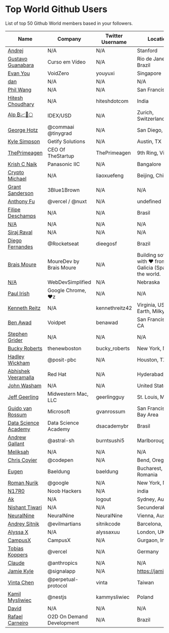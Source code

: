 # Top World Github Users

List of top 50 Github World members based in your followers.

<!-- START TOP USERS -->
| Name | Company | Twitter Username | Location | Repositories |
|------|---------|------------------|----------|--------------|
| [Andrej](https://github.com/karpathy) | N/A | N/A | Stanford | 56 |
| [Gustavo Guanabara](https://github.com/gustavoguanabara) | Curso em Vídeo | N/A | Rio de Janeiro, Brazil | 8 |
| [Evan You](https://github.com/yyx990803) | VoidZero | youyuxi | Singapore | 198 |
| [dan](https://github.com/gaearon) | N/A | N/A | N/A | 288 |
| [Phil Wang](https://github.com/lucidrains) | N/A | N/A | San Francisco | 362 |
| [Hitesh Choudhary](https://github.com/hiteshchoudhary) | N/A | hiteshdotcom | India | 113 |
| [Alp ₿📈🚀🌕](https://github.com/IDouble) | IDEX/USD | N/A | Zurich, Switzerland | 61 |
| [George Hotz](https://github.com/geohot) | @commaai @tinygrad  | N/A | San Diego, CA | 95 |
| [Kyle Simpson](https://github.com/getify) | Getify Solutions | N/A | Austin, TX | 73 |
| [ThePrimeagen](https://github.com/ThePrimeagen) | CEO Of TheStartup | ThePrimeagen | 9th Ring, Vim | 228 |
| [Krish C Naik](https://github.com/krishnaik06) | Panasonic IIC | N/A | Bangalore | 344 |
| [Crypto Michael](https://github.com/michaelliao) | N/A | liaoxuefeng | Beijing, China | 106 |
| [Grant Sanderson](https://github.com/3b1b) | 3Blue1Brown | N/A | N/A | 9 |
| [Anthony Fu](https://github.com/antfu) | @vercel / @nuxt | N/A | undefined | 384 |
| [Filipe Deschamps](https://github.com/filipedeschamps) | N/A | N/A | Brasil | 21 |
| [N/A](https://github.com/CodeWithHarry) | N/A | N/A | N/A | 38 |
| [Siraj Raval](https://github.com/llSourcell) | N/A | N/A | N/A | 482 |
| [Diego Fernandes](https://github.com/diego3g) | @Rocketseat  | dieegosf | Brazil | 75 |
| [Brais Moure](https://github.com/mouredev) | MoureDev by Brais Moure | N/A | Building software with  ♥ from Galicia (Spain) to the world. | 51 |
| [N/A](https://github.com/WebDevSimplified) | WebDevSimplified | N/A | Nebraska | 226 |
| [Paul Irish](https://github.com/paulirish) | Google Chrome, ♥z | N/A | N/A | 370 |
| [Kenneth Reitz](https://github.com/kennethreitz) | N/A | kennethreitz42 | Virginia, USA, Earth, Milky Way. | 74 |
| [Ben Awad](https://github.com/benawad) | Voidpet | benawad | San Francisco, CA | 257 |
| [Stephen Grider](https://github.com/StephenGrider) | N/A | N/A | N/A | 122 |
| [Bucky Roberts](https://github.com/buckyroberts) | thenewboston | bucky_roberts | New York, NY | 45 |
| [Hadley Wickham](https://github.com/hadley) | @posit-pbc | N/A | Houston, TX | 354 |
| [Abhishek Veeramalla](https://github.com/iam-veeramalla) | Red Hat | N/A | Hyderabad, India | 72 |
| [John Washam](https://github.com/jwasham) | N/A | N/A | United States | 30 |
| [Jeff Geerling](https://github.com/geerlingguy) | Midwestern Mac, LLC | geerlingguy | St. Louis, MO | 304 |
| [Guido van Rossum](https://github.com/gvanrossum) | Microsoft | gvanrossum | San Francisco Bay Area | 26 |
| [Data Science Academy](https://github.com/dsacademybr) | Data Science Academy | dsacademybr | Brasil | 4 |
| [Andrew Gallant](https://github.com/BurntSushi) | @astral-sh | burntsushi5 | Marlborough, MA | 182 |
| [Meliksah](https://github.com/kamilmeliksahyorulmazlar) | N/A | N/A | N/A | 14 |
| [Chris Coyier](https://github.com/chriscoyier) | @codepen | N/A | Bend, Oregon | 57 |
| [Eugen](https://github.com/eugenp) | Baeldung | baeldung | Bucharest, Romania | 3 |
| [Roman Nurik](https://github.com/romannurik) | @google  | N/A | New York, NY | 69 |
| [N17R0](https://github.com/noob-hackers) | Noob Hackers | N/A | india | 23 |
| [Ak](https://github.com/0vm) | N/A | logout | Sydney, Australia | 11 |
| [Nishant Tiwari](https://github.com/nishant-Tiwari24) | N/A | N/A | Secunderabad | 73 |
| [NeuralNine](https://github.com/NeuralNine) | NeuralNine | NeuralNine | Vienna, Austria | 13 |
| [Andrey Sitnik](https://github.com/ai) | @evilmartians | sitnikcode | Barcelona, Spain | 89 |
| [Alyssa X](https://github.com/alyssaxuu) | N/A | alyssaxuu | London, UK | 16 |
| [CampusX](https://github.com/campusx-official) | CampusX | N/A | Gurgaon, India | 211 |
| [Tobias Koppers](https://github.com/sokra) | @vercel | N/A | Germany | 127 |
| [Claude](https://github.com/claude) | @anthropics | N/A | N/A | 0 |
| [Jamie Kyle](https://github.com/jamiebuilds) | @signalapp | N/A | https://jamie.build | 677 |
| [Vinta Chen](https://github.com/vinta) | @perpetual-protocol | vinta | Taiwan | 22 |
| [Kamil Mysliwiec](https://github.com/kamilmysliwiec) | @nestjs  | kammysliwiec | Poland | 43 |
| [David](https://github.com/blocage) | N/A | N/A | N/A | 5 |
| [Rafael Carneiro](https://github.com/Rafaelmdcarneiro) | O2D On Demand Development | N/A | Brazil | 286 |
<!-- END TOP USERS -->
